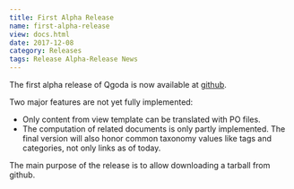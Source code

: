 ```yaml
---
title: First Alpha Release
name: first-alpha-release 
view: docs.html
date: 2017-12-08
category: Releases
tags: Release Alpha-Release News
---
```

The first alpha release of Qgoda is now available at [github](https://github.com/gflohr/qgoda/releases).

Two major features are not yet fully implemented:

- Only content from view template can be translated with PO files.
- The computation of related documents is only partly implemented.  The final version will also honor common taxonomy values like tags and categories, not only links as of today.

The main purpose of the release is to allow downloading a tarball from github.
